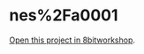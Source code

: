 nes%2Fa0001
=====

[Open this project in 8bitworkshop](http://8bitworkshop.com/redir.html?platform=nes&githubURL=https%3A%2F%2Fgithub.com%2Foskkarg%2Fnes-a0001&file=hello.c).
